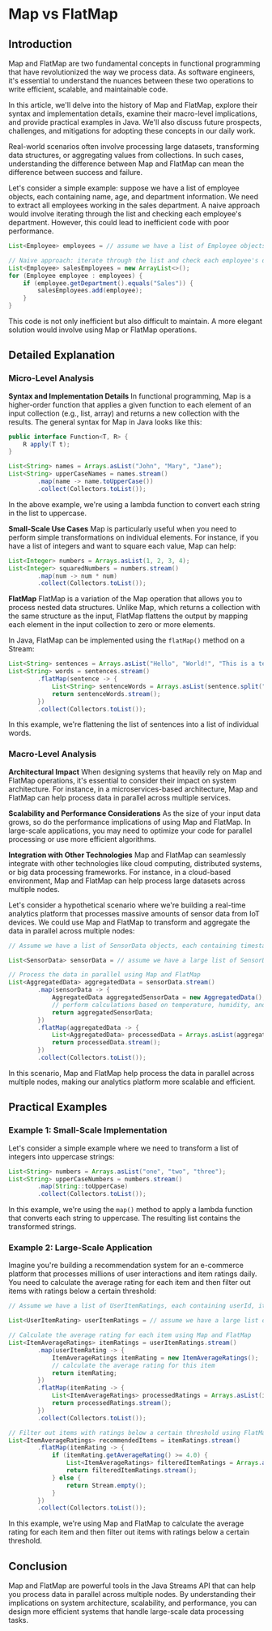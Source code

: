# Map vs FlatMap
## Introduction
Map and FlatMap are two fundamental concepts in functional programming that have revolutionized the way we process data. As software engineers, it's essential to understand the nuances between these two operations to write efficient, scalable, and maintainable code.

In this article, we'll delve into the history of Map and FlatMap, explore their syntax and implementation details, examine their macro-level implications, and provide practical examples in Java. We'll also discuss future prospects, challenges, and mitigations for adopting these concepts in our daily work.

Real-world scenarios often involve processing large datasets, transforming data structures, or aggregating values from collections. In such cases, understanding the difference between Map and FlatMap can mean the difference between success and failure.

Let's consider a simple example: suppose we have a list of employee objects, each containing name, age, and department information. We need to extract all employees working in the sales department. A naive approach would involve iterating through the list and checking each employee's department. However, this could lead to inefficient code with poor performance.

```java
List<Employee> employees = // assume we have a list of Employee objects

// Naive approach: iterate through the list and check each employee's department
List<Employee> salesEmployees = new ArrayList<>();
for (Employee employee : employees) {
    if (employee.getDepartment().equals("Sales")) {
        salesEmployees.add(employee);
    }
}
```

This code is not only inefficient but also difficult to maintain. A more elegant solution would involve using Map or FlatMap operations.

## Detailed Explanation
### Micro-Level Analysis

**Syntax and Implementation Details**
In functional programming, Map is a higher-order function that applies a given function to each element of an input collection (e.g., list, array) and returns a new collection with the results. The general syntax for Map in Java looks like this:

```java
public interface Function<T, R> {
    R apply(T t);
}

List<String> names = Arrays.asList("John", "Mary", "Jane");
List<String> upperCaseNames = names.stream()
        .map(name -> name.toUpperCase())
        .collect(Collectors.toList());
```

In the above example, we're using a lambda function to convert each string in the list to uppercase.

**Small-Scale Use Cases**
Map is particularly useful when you need to perform simple transformations on individual elements. For instance, if you have a list of integers and want to square each value, Map can help:

```java
List<Integer> numbers = Arrays.asList(1, 2, 3, 4);
List<Integer> squaredNumbers = numbers.stream()
        .map(num -> num * num)
        .collect(Collectors.toList());
```

**FlatMap**
FlatMap is a variation of the Map operation that allows you to process nested data structures. Unlike Map, which returns a collection with the same structure as the input, FlatMap flattens the output by mapping each element in the input collection to zero or more elements.

In Java, FlatMap can be implemented using the `flatMap()` method on a Stream:

```java
List<String> sentences = Arrays.asList("Hello", "World!", "This is a test.");
List<String> words = sentences.stream()
        .flatMap(sentence -> {
            List<String> sentenceWords = Arrays.asList(sentence.split(" "));
            return sentenceWords.stream();
        })
        .collect(Collectors.toList());
```

In this example, we're flattening the list of sentences into a list of individual words.

### Macro-Level Analysis

**Architectural Impact**
When designing systems that heavily rely on Map and FlatMap operations, it's essential to consider their impact on system architecture. For instance, in a microservices-based architecture, Map and FlatMap can help process data in parallel across multiple services.

**Scalability and Performance Considerations**
As the size of your input data grows, so do the performance implications of using Map and FlatMap. In large-scale applications, you may need to optimize your code for parallel processing or use more efficient algorithms.

**Integration with Other Technologies**
Map and FlatMap can seamlessly integrate with other technologies like cloud computing, distributed systems, or big data processing frameworks. For instance, in a cloud-based environment, Map and FlatMap can help process large datasets across multiple nodes.

Let's consider a hypothetical scenario where we're building a real-time analytics platform that processes massive amounts of sensor data from IoT devices. We could use Map and FlatMap to transform and aggregate the data in parallel across multiple nodes:

```java
// Assume we have a list of SensorData objects, each containing timestamp, temperature, and humidity values

List<SensorData> sensorData = // assume we have a large list of SensorData objects

// Process the data in parallel using Map and FlatMap
List<AggregatedData> aggregatedData = sensorData.stream()
        .map(sensorData -> {
            AggregatedData aggregatedSensorData = new AggregatedData();
            // perform calculations based on temperature, humidity, and timestamp values
            return aggregatedSensorData;
        })
        .flatMap(aggregatedData -> {
            List<AggregatedData> processedData = Arrays.asList(aggregatedData);
            return processedData.stream();
        })
        .collect(Collectors.toList());
```

In this scenario, Map and FlatMap help process the data in parallel across multiple nodes, making our analytics platform more scalable and efficient.

## Practical Examples

### Example 1: Small-Scale Implementation
Let's consider a simple example where we need to transform a list of integers into uppercase strings:

```java
List<String> numbers = Arrays.asList("one", "two", "three");
List<String> upperCaseNumbers = numbers.stream()
        .map(String::toUpperCase)
        .collect(Collectors.toList());
```

In this example, we're using the `map()` method to apply a lambda function that converts each string to uppercase. The resulting list contains the transformed strings.

### Example 2: Large-Scale Application
Imagine you're building a recommendation system for an e-commerce platform that processes millions of user interactions and item ratings daily. You need to calculate the average rating for each item and then filter out items with ratings below a certain threshold:

```java
// Assume we have a list of UserItemRatings, each containing userId, itemId, and rating values

List<UserItemRating> userItemRatings = // assume we have a large list of UserItemRatins objects

// Calculate the average rating for each item using Map and FlatMap
List<ItemAverageRatings> itemRatings = userItemRatings.stream()
        .map(userItemRating -> {
            ItemAverageRatings itemRating = new ItemAverageRatings();
            // calculate the average rating for this item
            return itemRating;
        })
        .flatMap(itemRating -> {
            List<ItemAverageRatings> processedRatings = Arrays.asList(itemRating);
            return processedRatings.stream();
        })
        .collect(Collectors.toList());

// Filter out items with ratings below a certain threshold using FlatMap
List<ItemAverageRatings> recommendedItems = itemRatings.stream()
        .flatMap(itemRating -> {
            if (itemRating.getAverageRating() >= 4.0) {
                List<ItemAverageRatings> filteredItemRatings = Arrays.asList(itemRating);
                return filteredItemRatings.stream();
            } else {
                return Stream.empty();
            }
        })
        .collect(Collectors.toList());
```

In this example, we're using Map and FlatMap to calculate the average rating for each item and then filter out items with ratings below a certain threshold.

## Conclusion

Map and FlatMap are powerful tools in the Java Streams API that can help you process data in parallel across multiple nodes. By understanding their implications on system architecture, scalability, and performance, you can design more efficient systems that handle large-scale data processing tasks.